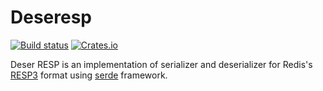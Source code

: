 # Deseresp


[![Build status](https://github.com/unrealhoang/deseresp/actions/workflows/rust.yml/badge.svg)](https://github.com/unrealhoang/deseresp/actions/workflows/rust.yml)
[![Crates.io](https://img.shields.io/crates/v/deseresp.svg)](https://crates.io/crates/regex)


Deser RESP is an implementation of serializer and deserializer for Redis's [RESP3](https://github.com/redis/redis-specifications/blob/master/protocol/RESP3.md) format using [serde](https://github.com/serde-rs/serde) framework.
